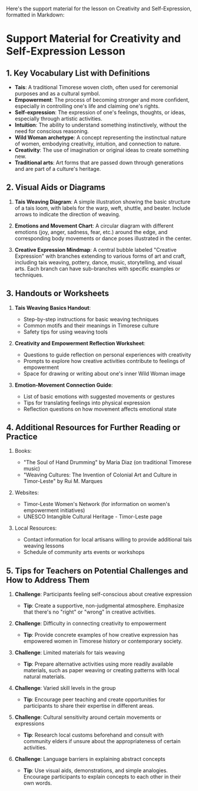 Here's the support material for the lesson on Creativity and Self-Expression, formatted in Markdown:

# Support Material for Creativity and Self-Expression Lesson

## 1. Key Vocabulary List with Definitions

- **Tais**: A traditional Timorese woven cloth, often used for ceremonial purposes and as a cultural symbol.
- **Empowerment**: The process of becoming stronger and more confident, especially in controlling one's life and claiming one's rights.
- **Self-expression**: The expression of one's feelings, thoughts, or ideas, especially through artistic activities.
- **Intuition**: The ability to understand something instinctively, without the need for conscious reasoning.
- **Wild Woman archetype**: A concept representing the instinctual nature of women, embodying creativity, intuition, and connection to nature.
- **Creativity**: The use of imagination or original ideas to create something new.
- **Traditional arts**: Art forms that are passed down through generations and are part of a culture's heritage.

## 2. Visual Aids or Diagrams

1. **Tais Weaving Diagram**:
   A simple illustration showing the basic structure of a tais loom, with labels for the warp, weft, shuttle, and beater. Include arrows to indicate the direction of weaving.

2. **Emotions and Movement Chart**:
   A circular diagram with different emotions (joy, anger, sadness, fear, etc.) around the edge, and corresponding body movements or dance poses illustrated in the center.

3. **Creative Expression Mindmap**:
   A central bubble labeled "Creative Expression" with branches extending to various forms of art and craft, including tais weaving, pottery, dance, music, storytelling, and visual arts. Each branch can have sub-branches with specific examples or techniques.

## 3. Handouts or Worksheets

1. **Tais Weaving Basics Handout**:
   - Step-by-step instructions for basic weaving techniques
   - Common motifs and their meanings in Timorese culture
   - Safety tips for using weaving tools

2. **Creativity and Empowerment Reflection Worksheet**:
   - Questions to guide reflection on personal experiences with creativity
   - Prompts to explore how creative activities contribute to feelings of empowerment
   - Space for drawing or writing about one's inner Wild Woman image

3. **Emotion-Movement Connection Guide**:
   - List of basic emotions with suggested movements or gestures
   - Tips for translating feelings into physical expression
   - Reflection questions on how movement affects emotional state

## 4. Additional Resources for Further Reading or Practice

1. Books:
   - "The Soul of Hand Drumming" by Maria Diaz (on traditional Timorese music)
   - "Weaving Cultures: The Invention of Colonial Art and Culture in Timor-Leste" by Rui M. Marques

2. Websites:
   - Timor-Leste Women's Network (for information on women's empowerment initiatives)
   - UNESCO Intangible Cultural Heritage - Timor-Leste page

3. Local Resources:
   - Contact information for local artisans willing to provide additional tais weaving lessons
   - Schedule of community arts events or workshops

## 5. Tips for Teachers on Potential Challenges and How to Address Them

1. **Challenge**: Participants feeling self-conscious about creative expression
   - **Tip**: Create a supportive, non-judgmental atmosphere. Emphasize that there's no "right" or "wrong" in creative activities.

2. **Challenge**: Difficulty in connecting creativity to empowerment
   - **Tip**: Provide concrete examples of how creative expression has empowered women in Timorese history or contemporary society.

3. **Challenge**: Limited materials for tais weaving
   - **Tip**: Prepare alternative activities using more readily available materials, such as paper weaving or creating patterns with local natural materials.

4. **Challenge**: Varied skill levels in the group
   - **Tip**: Encourage peer teaching and create opportunities for participants to share their expertise in different areas.

5. **Challenge**: Cultural sensitivity around certain movements or expressions
   - **Tip**: Research local customs beforehand and consult with community elders if unsure about the appropriateness of certain activities.

6. **Challenge**: Language barriers in explaining abstract concepts
   - **Tip**: Use visual aids, demonstrations, and simple analogies. Encourage participants to explain concepts to each other in their own words.